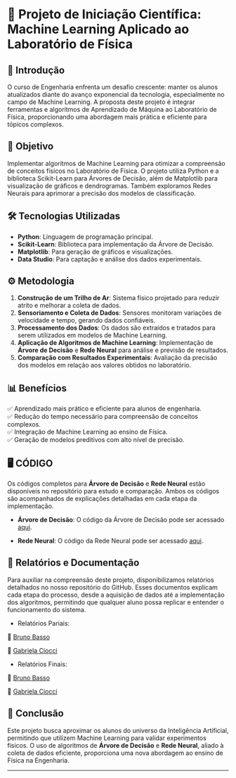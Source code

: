 # 📌 Projeto de Iniciação Científica: Machine Learning Aplicado ao Laboratório de Física

## 📖 Introdução

O curso de Engenharia enfrenta um desafio crescente: manter os alunos atualizados diante do avanço exponencial da tecnologia, especialmente no campo de Machine Learning. A proposta deste projeto é integrar ferramentas e algoritmos de Aprendizado de Máquina ao Laboratório de Física, proporcionando uma abordagem mais prática e eficiente para tópicos complexos.

## 🎯 Objetivo

Implementar algoritmos de Machine Learning para otimizar a compreensão de conceitos físicos no Laboratório de Física. O projeto utiliza Python e a biblioteca Scikit-Learn para Árvores de Decisão, além de Matplotlib para visualização de gráficos e dendrogramas. Também exploramos Redes Neurais para aprimorar a precisão dos modelos de classificação.

## 🛠 Tecnologias Utilizadas

- **Python**: Linguagem de programação principal.
- **Scikit-Learn**: Biblioteca para implementação da Árvore de Decisão.
- **Matplotlib**: Para geração de gráficos e visualizações.
- **Data Studio**: Para captação e análise dos dados experimentais.

## ⚙️ Metodologia

1. **Construção de um Trilho de Ar**: Sistema físico projetado para reduzir atrito e melhorar a coleta de dados.
2. **Sensoriamento e Coleta de Dados**: Sensores monitoram variações de velocidade e tempo, gerando dados confiáveis.
3. **Processamento dos Dados**: Os dados são extraídos e tratados para serem utilizados em modelos de Machine Learning.
4. **Aplicação de Algoritmos de Machine Learning**: Implementação de **Árvore de Decisão** e **Rede Neural** para análise e previsão de resultados.
5. **Comparação com Resultados Experimentais**: Avaliação da precisão dos modelos em relação aos valores obtidos no laboratório.

## 📊 Benefícios

✅ Aprendizado mais prático e eficiente para alunos de engenharia.\
✅ Redução do tempo necessário para compreensão de conceitos complexos.\
✅ Integração de Machine Learning ao ensino de Física.\
✅ Geração de modelos preditivos com alto nível de precisão.

## 🖥️ CÓDIGO

Os códigos completos para **Árvore de Decisão** e **Rede Neural** estão disponíveis no repositório para estudo e comparação. Ambos os códigos são acompanhados de explicações detalhadas em cada etapa da implementação.

- **Árvore de Decisão**: O código da Árvore de Decisão pode ser acessado [aqui](https://github.com/babiciocci/Inteligencia-Artificial-e-Aprendizado-de-Maquina/blob/main/%C3%81rvoreDeDecis%C3%A3o.ipynb).
  
- **Rede Neural**: O código da Rede Neural pode ser acessado [aqui](https://github.com/babiciocci/Inteligencia-Artificial-e-Aprendizado-de-Maquina/blob/main/RedeNeural.ipynb).

## 📂 Relatórios e Documentação

Para auxiliar na compreensão deste projeto, disponibilizamos relatórios detalhados no nosso repositório do GitHub. Esses documentos explicam cada etapa do processo, desde a aquisição de dados até a implementação dos algoritmos, permitindo que qualquer aluno possa replicar e entender o funcionamento do sistema.

- Relatórios Pariais:

🔗 [Bruno Basso](https://github.com/babiciocci/Inteligencia-Artificial-e-Aprendizado-de-Maquina/blob/main/Relat%C3%B3rio_Parcial_BrunoBasso.pdf)

🔗 [Gabriela Ciocci](https://github.com/babiciocci/Inteligencia-Artificial-e-Aprendizado-de-Maquina/blob/main/Relato%CC%81rio_Parcial_Gabriela.docx)  

- Relatórios Finais:

🔗 [Bruno Basso](https://github.com/babiciocci/Inteligencia-Artificial-e-Aprendizado-de-Maquina/blob/main/Relat%C3%B3rio_Parcial_BrunoBasso.pdf)

🔗 [Gabriela Ciocci](https://github.com/babiciocci/Inteligencia-Artificial-e-Aprendizado-de-Maquina/blob/main/Relato%CC%81rio_Parcial_Gabriela.docx)  

## 📌 Conclusão

Este projeto busca aproximar os alunos do universo da Inteligência Artificial, permitindo que utilizem Machine Learning para validar experimentos físicos. O uso de algoritmos de **Árvore de Decisão** e **Rede Neural**, aliado à coleta de dados eficiente, proporciona uma nova abordagem ao ensino de Física na Engenharia.

---

